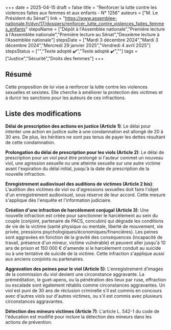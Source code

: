 +++
date = 2025-04-15
draft = false
title = "Renforcer la lutte contre les violences faites aux femmes et aux enfants - N° 1256"
auteurs = ["M. Le Président du Sénat"]
link = "https://www.assemblee-nationale.fr/dyn/17/dossiers/renforcer_lutte_contre_violences_faites_femmes_enfants"
stepsName = ["Dépôt à l'Assemblée nationale","Première lecture à l'Assemblée nationale","Première lecture au Sénat","Deuxième lecture à l'Assemblée nationale"]
stepsDate = ["Mardi 3 décembre 2024","Mardi 3 décembre 2024","Mercredi 29 janvier 2025","Vendredi 4 avril 2025"]
stepsStatus = ["","Texte adopté ✔️","Texte adopté ✔️",""]
tags = ["Justice","Sécurité","Droits des femmes"]
+++

## Résumé

Cette proposition de loi vise à renforcer la lutte contre les violences sexuelles et sexistes. Elle cherche à améliorer la protection des victimes et à durcir les sanctions pour les auteurs de ces infractions.

## Liste des modifications

**Délai de prescription des actions en justice (Article 1)**: Le délai pour intenter une action en justice suite à une condamnation est allongé de 20 à 30 ans. De plus, les héritiers ne sont pas tenus de payer les dettes résultant de cette condamnation.

**Prolongation du délai de prescription pour les viols (Article 2)**: Le délai de prescription pour un viol peut être prolongé si l'auteur commet un nouveau viol, une agression sexuelle ou une atteinte sexuelle sur une autre victime avant l'expiration du délai initial, jusqu'à la date de prescription de la nouvelle infraction.

**Enregistrement audiovisuel des auditions de victimes (Article 2 bis)**: L'audition des victimes de viol ou d'agressions sexuelles doit faire l'objet d'un enregistrement audiovisuel, sous réserve de leur accord. Cette mesure s'applique dès l'enquête et l'information judiciaire.

**Création d'une infraction de harcèlement conjugal (Article 3)**: Une nouvelle infraction est créée pour sanctionner le harcèlement au sein du couple (conjoint, partenaire de PACS, concubin) qui dégrade les conditions de vie de la victime (santé physique ou mentale, liberté de mouvement, vie privée, pressions psychologiques/économiques/financières). Les peines sont aggravées en fonction de la gravité des conséquences (incapacité de travail, présence d'un mineur, victime vulnérable) et peuvent aller jusqu'à 10 ans de prison et 150 000 € d'amende si le harcèlement conduit au suicide ou à une tentative de suicide de la victime. Cette infraction s'applique aussi aux anciens conjoints ou partenaires.

**Aggravation des peines pour le viol (Article 5)**: L'enregistrement d'images de la commission du viol devient une circonstance aggravante. La préméditation, le guet-apens, ou la pénétration des lieux par ruse, effraction ou escalade sont également rétablis comme circonstances aggravantes. Un viol est puni de 30 ans de réclusion criminelle s'il est commis en concours avec d'autres viols sur d'autres victimes, ou s'il est commis avec plusieurs circonstances aggravantes.

**Détection des mineurs victimes (Article 7)**: L'article L. 542-1 du code de l'éducation est modifié pour inclure la détection des mineurs dans les actions de prévention.
